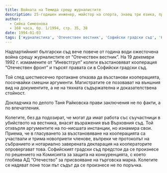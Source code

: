 ```yaml
---
title: Войната на Темида срещу журналистите
description: 25-годишен инженер, майстор на спорта, знаещ три езика, продава найлонови пликове и иска да става пастор
author: 
  - Сийка Симеонова
  - 168 часа, бр. 1/1994, стр. 35, 38
date: 1994-01-03
tags: ['журналистика', 'Отечествен вестник', 'Софийски градски съд', 'Комисия за защита на конкуренцията']
---
```


Надпартийният български съд вече повече от година води ожесточена война срещу журналистите от “Отечествен вестник”. На 19 декември 1992 г. измамените от “Иневстгруп” колеги възстановяват кооперация “Отечествен фронт” и търсят правата си в Софийски градски съд.

Той след шестмесечно протакане отказва да възстанови кооперацията, посочвайки смешни аргументи. Магистратите се позовават на външния вид на документите, а не на тяхната съдържателна и доказателствена стойност.

Докладчика по делото Таня Райковска прави заключения не по факти, а по впечатления.

Колегите, без да подозират, че могат да имат работа със съучастници в убийството на вестника,  внасят възражения във Върховния съд. Той отхвърля аргументите на по-нисшата инстанции, но изнамира свои. Приема, че в гласуването за възстановяване на кооперацията са участвали и трима новоприети членове, въпреки че протоколът на събранието и нотариално заверената декларация на кооператорите опровергават това. Софийският градски съд предстои да се произнесе по решението на Комисията за защита на  конкуренцията, с което глобява АД “Отечество” за присвояване на търговска марка. Колегите се надяват поне този път съдът да се произнесе не по поръчка.
